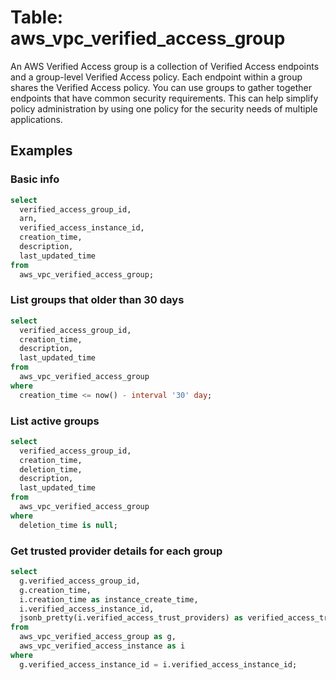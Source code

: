 # Table: aws_vpc_verified_access_group

An AWS Verified Access group is a collection of Verified Access endpoints and a group-level Verified Access policy. Each endpoint within a group shares the Verified Access policy. You can use groups to gather together endpoints that have common security requirements. This can help simplify policy administration by using one policy for the security needs of multiple applications.

## Examples

### Basic info

```sql
select
  verified_access_group_id,
  arn,
  verified_access_instance_id,
  creation_time,
  description,
  last_updated_time
from
  aws_vpc_verified_access_group;
```

### List groups that older than 30 days

```sql
select
  verified_access_group_id,
  creation_time,
  description,
  last_updated_time
from
  aws_vpc_verified_access_group
where
  creation_time <= now() - interval '30' day;
```

### List active groups

```sql
select
  verified_access_group_id,
  creation_time,
  deletion_time,
  description,
  last_updated_time
from
  aws_vpc_verified_access_group
where
  deletion_time is null;
```

### Get trusted provider details for each group

```sql
select
  g.verified_access_group_id,
  g.creation_time,
  i.creation_time as instance_create_time,
  i.verified_access_instance_id,
  jsonb_pretty(i.verified_access_trust_providers) as verified_access_trust_providers
from
  aws_vpc_verified_access_group as g,
  aws_vpc_verified_access_instance as i
where
  g.verified_access_instance_id = i.verified_access_instance_id;
```